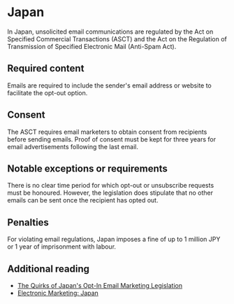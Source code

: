 # Japan
In Japan, unsolicited email communications are regulated by the Act on Specified Commercial Transactions (ASCT) and the Act on the Regulation of Transmission of Specified Electronic Mail (Anti-Spam Act).

## Required content
Emails are required to include the sender's email address or website to facilitate the opt-out option.

## Consent
The ASCT requires email marketers to obtain consent from recipients before sending emails. Proof of consent must be kept for three years for email advertisements following the last email.

## Notable exceptions or requirements
There is no clear time period for which opt-out or unsubscribe requests must be honoured. However, the legislation does stipulate that no other emails can be sent once the recipient has opted out.

## Penalties
For violating email regulations, Japan imposes a fine of up to 1 million JPY or 1 year of imprisonment with labour.

## Additional reading
- [The Quirks of Japan's Opt-In Email Marketing Legislation](https://www.benchmarkemail.com/blog/the-quirks-of-japans-opt-in-email-marketing-legislation/)
- [Electronic Marketing: Japan](https://www.dlapiperdataprotection.com/index.html?t=electronic-marketing&c=JP)
